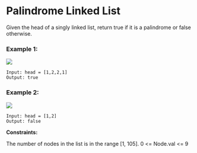 # Palindrome Linked List

Given the head of a singly linked list, return true if it is a palindrome or false otherwise.

 
### Example 1:
![](https://assets.leetcode.com/uploads/2021/03/03/pal1linked-list.jpg)
```
Input: head = [1,2,2,1]
Output: true
```
### Example 2:
![](https://assets.leetcode.com/uploads/2021/03/03/pal2linked-list.jpg)
```
Input: head = [1,2]
Output: false
 ```

**Constraints:**

The number of nodes in the list is in the range [1, 105].
0 <= Node.val <= 9
